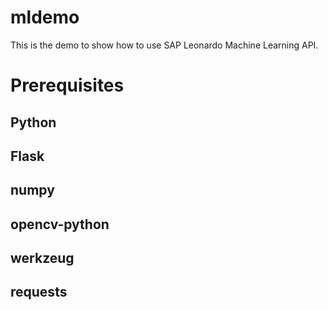 # mldemo

This is the demo to show how to use SAP Leonardo Machine Learning API.

# Prerequisites
## Python
## Flask
## numpy
## opencv-python
## werkzeug
## requests

